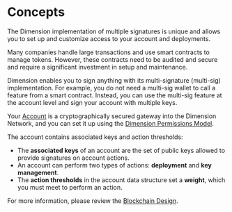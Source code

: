 # Concepts

The Dimension implementation of multiple signatures is unique and allows you to set up and customize access to your account and deployments.

Many companies handle large transactions and use smart contracts to manage tokens. However, these contracts need to be audited and secure and require a significant investment in setup and maintenance.

Dimension enables you to sign anything with its multi-signature (multi-sig) implementation. For example, you do not need a multi-sig wallet to call a feature from a smart contract. Instead, you can use the multi-sig feature at the account level and sign your account with multiple keys.

Your [Account](../../../design/accounts.md) is a cryptographically secured gateway into the Dimension Network, and you can set it up using the [Dimension Permissions Model](../../../design/accounts.md#permissions-model).

The account contains associated keys and action thresholds:

-   The **associated keys** of an account are the set of public keys allowed to provide signatures on account actions.
-   An account can perform two types of actions: **deployment** and **key management**.
-   The **action thresholds** in the account data structure set a **weight**, which you must meet to perform an action.

For more information, please review the [Blockchain Design](../../../design/accounts.md).
